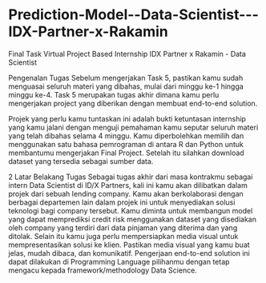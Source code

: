# Prediction-Model--Data-Scientist---IDX-Partner-x-Rakamin
Final Task Virtual Project Based Internship IDX Partner x Rakamin - Data Scientist

Pengenalan Tugas
Sebelum mengerjakan Task 5, pastikan kamu sudah menguasai seluruh materi yang dibahas, mulai dari minggu ke-1 hingga minggu ke-4. Task 5 merupakan tugas akhir dimana kamu perlu mengerjakan project yang diberikan dengan membuat end-to-end solution.



Projek yang perlu kamu tuntaskan ini adalah bukti ketuntasan internship yang kamu jalani dengan menguji pemahaman kamu seputar seluruh materi yang telah dibahas selama 4 minggu. Kamu diperbolehkan memilih dan menggunakan satu bahasa pemrograman di antara R dan Python untuk membantumu mengerjakan Final Project. Setelah itu silahkan download dataset yang tersedia sebagai sumber data.

2
Latar Belakang Tugas
Sebagai tugas akhir dari masa kontrakmu sebagai intern Data Scientist di ID/X Partners, kali ini kamu akan dilibatkan dalam projek dari sebuah lending company. Kamu akan berkolaborasi dengan berbagai departemen lain dalam projek ini untuk menyediakan solusi teknologi bagi company tersebut. Kamu diminta untuk membangun model yang dapat memprediksi credit risk menggunakan dataset yang disediakan oleh company yang terdiri dari data pinjaman yang diterima dan yang ditolak. Selain itu kamu juga perlu mempersiapkan media visual untuk mempresentasikan solusi ke klien. Pastikan media visual yang kamu buat jelas, mudah dibaca, dan komunikatif. Pengerjaan end-to-end solution ini dapat dilakukan di Programming Language pilihanmu dengan tetap mengacu kepada framework/methodology Data Science.
